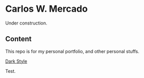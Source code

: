 # Carlos W. Mercado
Under construction.

## Content
This repo	 is for my personal portfolio, and other personal stuffs.

[Dark Style](css/public-styles/style-dark.css)

Test.